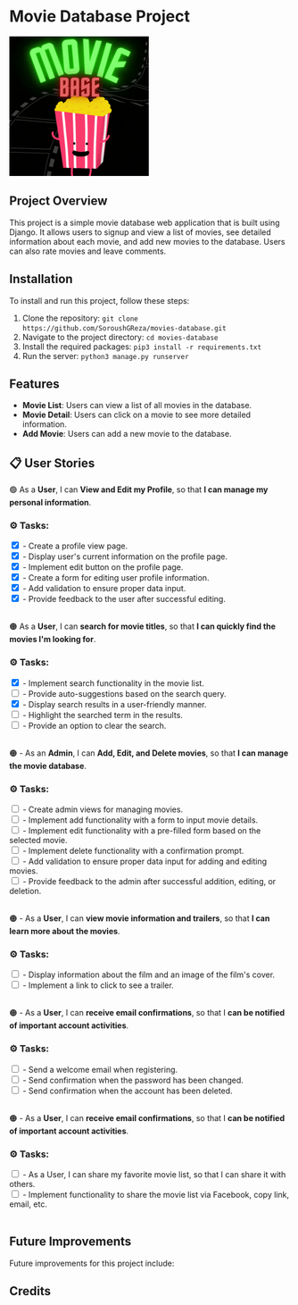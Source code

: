 # Movie Database Project
<img src="images/moviebase.gif" alt="Moviebase logo" width="250" height="250">



## Project Overview
This project is a simple movie database web application that is built using Django. It allows users to signup and view a list of movies, see detailed information about each movie, and add new movies to the database. Users can also rate movies and leave comments.

## Installation
To install and run this project, follow these steps:

1. Clone the repository: `git clone https://github.com/SoroushGReza/movies-database.git`
2. Navigate to the project directory: `cd movies-database`
3. Install the required packages: `pip3 install -r requirements.txt`
4. Run the server: `python3 manage.py runserver`

## Features
- **Movie List**: Users can view a list of all movies in the database.
- **Movie Detail**: Users can click on a movie to see more detailed information.
- **Add Movie**: Users can add a new movie to the database.

## &#x1F4CB; User Stories
&#x1f7e2; As a **User**, I can **View and Edit my Profile**, so that **I can manage my personal information**.
### &#x2699; Tasks:  

<input type="checkbox" checked="checked" /> - Create a profile view page. <br>
<input type="checkbox" checked="checked" /> - Display user's current information on the profile page. <br>
<input type="checkbox" checked="checked" /> - Implement edit button on the profile page. <br>
<input type="checkbox" checked="checked" /> - Create a form for editing user profile information. <br>
<input type="checkbox" checked="checked" /> - Add validation to ensure proper data input. <br>
<input type="checkbox" checked="checked" /> - Provide feedback to the user after successful editing. <br> <br>

&#x1f7e0; As a **User**, I can **search for movie titles**, so that **I can quickly find the movies I'm looking for**.
### &#x2699; Tasks:  

<input type="checkbox" checked="checked"/> - Implement search functionality in the movie list. <br>
<input type="checkbox"/> - Provide auto-suggestions based on the search query. <br>
<input type="checkbox" checked="checked" /> - Display search results in a user-friendly manner. <br>
<input type="checkbox"/> - Highlight the searched term in the results.<br>
<input type="checkbox"/> - Provide an option to clear the search. <br>
<br>

&#x1f7e0; - As an **Admin**, I can **Add, Edit, and Delete movies**, so that **I can manage the movie database**.
### &#x2699; Tasks:  


<input type="checkbox"/> - Create admin views for managing movies.<br>
<input type="checkbox"/> - Implement add functionality with a form to input movie details.<br>
<input type="checkbox"/> - Implement edit functionality with a pre-filled form based on the selected movie.<br>
<input type="checkbox"/> - Implement delete functionality with a confirmation prompt.<br>
<input type="checkbox"/> - Add validation to ensure proper data input for adding and editing movies.<br>
<input type="checkbox"/> - Provide feedback to the admin after successful addition, editing, or deletion. <br><br>

&#x1f7e0; - As a **User**, I can **view movie information and trailers**, so that **I can learn more about the movies**.
### &#x2699; Tasks: 


<input type="checkbox"/> - Display information about the film and an image of the film's cover. <br>
<input type="checkbox"/> - Implement a link to click to see a trailer. <br> <br>

&#x1f7e0; - As a **User**, I can **receive email confirmations**, so that I **can be notified of important account activities**.
### &#x2699; Tasks: 

<input type="checkbox"/> - Send a welcome email when registering. <br>
<input type="checkbox"/> - Send confirmation when the password has been changed. <br>
<input type="checkbox"/> - Send confirmation when the account has been deleted. <br> <br>

&#x1f7e0; - As a **User**, I can **receive email confirmations**, so that I **can be notified of important account activities**.
### &#x2699; Tasks: 
<input type="checkbox"/> - As a User, I can share my favorite movie list, so that I can share it with others. <br>
<input type="checkbox"/> - Implement functionality to share the movie list via Facebook, copy link, email, etc. <br><br>


## Future Improvements
Future improvements for this project include:



## Credits
